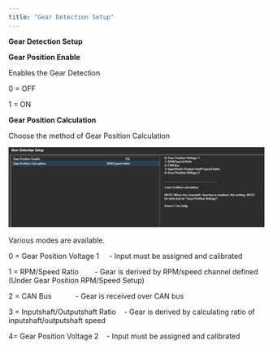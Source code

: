 ```yaml
---
title: "Gear Detection Setup"
---
```


**Gear Detection Setup**




**Gear Position Enable**

Enables the Gear Detection


&#48; = OFF

&#49; = ON


**Gear Position Calculation**

Choose the method of Gear Position Calculation&nbsp;


![Image](</img/NewItem874.png>)

Various modes are available. &nbsp;


&#48; = Gear Position Voltage 1 &nbsp; &nbsp; - Input must be assigned and calibrated

&#49; = RPM/Speed Ratio&nbsp; &nbsp; &nbsp; &nbsp; - Gear is derived by RPM/speed channel defined (Under Gear Position RPM/Speed Setup)&nbsp;

&#50; = CAN Bus&nbsp; &nbsp; &nbsp; &nbsp; &nbsp; &nbsp; - Gear is received over CAN bus&nbsp;

&#51; = Inputshaft/Outputshaft Ratio&nbsp; &nbsp; - Gear is derived by calculating ratio of inputshaft/outputshaft speed

&#52;= Gear Position Voltage 2&nbsp; &nbsp; - Input must be assigned and calibrated&nbsp;

